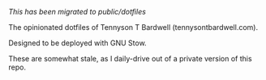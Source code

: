 *This has been migrated to public/dotfiles*

The opinionated dotfiles of Tennyson T Bardwell (tennysontbardwell.com).

Designed to be deployed with GNU Stow.

These are somewhat stale, as I daily-drive out of a private version of this repo.
